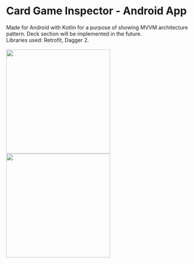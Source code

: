 # Card Game Inspector - Android App
Made for Android with Kotlin for a purpose of showing MVVM architecture pattern. Deck section will be implemented in the future.<br>
Libraries used: Retrofit, Dagger 2.<br><br>
<img src="https://i.imgur.com/NALRykc.png" width="280">   <img src="https://i.imgur.com/1LLlP01.png" width="280"> 
